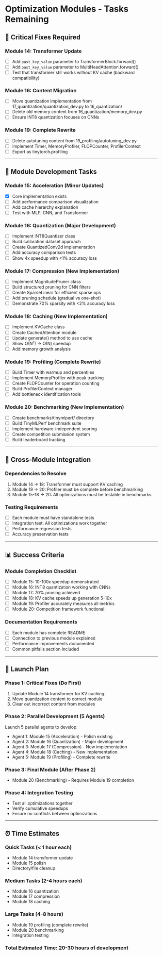 # Optimization Modules - Tasks Remaining

## 🚨 Critical Fixes Required

### Module 14: Transformer Update
- [ ] Add `past_key_value` parameter to TransformerBlock.forward()
- [ ] Add `past_key_value` parameter to MultiHeadAttention.forward()
- [ ] Test that transformer still works without KV cache (backward compatibility)

### Module 16: Content Migration
- [ ] Move quantization implementation from 17_quantization/quantization_dev.py to 16_quantization/
- [ ] Delete old memory content from 16_quantization/memory_dev.py
- [ ] Ensure INT8 quantization focuses on CNNs

### Module 19: Complete Rewrite
- [ ] Delete autotuning content from 19_profiling/autotuning_dev.py
- [ ] Implement Timer, MemoryProfiler, FLOPCounter, ProfilerContext
- [ ] Export as tinytorch.profiling

---

## 📝 Module Development Tasks

### Module 15: Acceleration (Minor Updates)
- [x] Core implementation exists
- [ ] Add performance comparison visualization
- [ ] Add cache hierarchy explanation
- [ ] Test with MLP, CNN, and Transformer

### Module 16: Quantization (Major Development)
- [ ] Implement INT8Quantizer class
- [ ] Build calibration dataset approach
- [ ] Create QuantizedConv2d implementation
- [ ] Add accuracy comparison tests
- [ ] Show 4x speedup with <1% accuracy loss

### Module 17: Compression (New Implementation)
- [ ] Implement MagnitudePruner class
- [ ] Build structured pruning for CNN filters
- [ ] Create SparseLinear for efficient sparse ops
- [ ] Add pruning schedule (gradual vs one-shot)
- [ ] Demonstrate 70% sparsity with <2% accuracy loss

### Module 18: Caching (New Implementation)
- [ ] Implement KVCache class
- [ ] Create CachedAttention module
- [ ] Update generate() method to use cache
- [ ] Show O(N²) → O(N) speedup
- [ ] Add memory growth analysis

### Module 19: Profiling (Complete Rewrite)
- [ ] Build Timer with warmup and percentiles
- [ ] Implement MemoryProfiler with peak tracking
- [ ] Create FLOPCounter for operation counting
- [ ] Build ProfilerContext manager
- [ ] Add bottleneck identification tools

### Module 20: Benchmarking (New Implementation)
- [ ] Create benchmarks/tinymlperf/ directory
- [ ] Build TinyMLPerf benchmark suite
- [ ] Implement hardware-independent scoring
- [ ] Create competition submission system
- [ ] Build leaderboard tracking

---

## 🔗 Cross-Module Integration

### Dependencies to Resolve
1. Module 14 → 18: Transformer must support KV caching
2. Module 19 → 20: Profiler must be complete before benchmarking
3. Module 15-18 → 20: All optimizations must be testable in benchmarks

### Testing Requirements
- [ ] Each module must have standalone tests
- [ ] Integration test: All optimizations work together
- [ ] Performance regression tests
- [ ] Accuracy preservation tests

---

## 📊 Success Criteria

### Module Completion Checklist
- [ ] Module 15: 10-100x speedup demonstrated
- [ ] Module 16: INT8 quantization working with CNNs
- [ ] Module 17: 70% pruning achieved
- [ ] Module 18: KV cache speeds up generation 5-10x
- [ ] Module 19: Profiler accurately measures all metrics
- [ ] Module 20: Competition framework functional

### Documentation Requirements
- [ ] Each module has complete README
- [ ] Connection to previous module explained
- [ ] Performance improvements documented
- [ ] Common pitfalls section included

---

## 🚀 Launch Plan

### Phase 1: Critical Fixes (Do First)
1. Update Module 14 transformer for KV caching
2. Move quantization content to correct module
3. Clear out incorrect content from modules

### Phase 2: Parallel Development (5 Agents)
Launch 5 parallel agents to develop:
- Agent 1: Module 15 (Acceleration) - Polish existing
- Agent 2: Module 16 (Quantization) - Major development
- Agent 3: Module 17 (Compression) - New implementation
- Agent 4: Module 18 (Caching) - New implementation
- Agent 5: Module 19 (Profiling) - Complete rewrite

### Phase 3: Final Module (After Phase 2)
- Module 20 (Benchmarking) - Requires Module 19 completion

### Phase 4: Integration Testing
- Test all optimizations together
- Verify cumulative speedups
- Ensure no conflicts between optimizations

---

## ⏰ Time Estimates

### Quick Tasks (< 1 hour each)
- Module 14 transformer update
- Module 15 polish
- Directory/file cleanup

### Medium Tasks (2-4 hours each)
- Module 16 quantization
- Module 17 compression
- Module 18 caching

### Large Tasks (4-8 hours)
- Module 19 profiling (complete rewrite)
- Module 20 benchmarking
- Integration testing

### Total Estimated Time: 20-30 hours of development